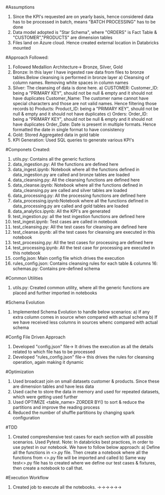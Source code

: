 #Assumptions
1. Since the KPI's requested are on yearly basis, hence considered data has to be processed in batch, means "BATCH PROCESSING" has to be done
2. Data model adopted is "Star Schema", where "ORDERS" is Fact Table & "CUSTOMER","PRODUCTS" are dimension tables
3. Files land on Azure cloud. Hence created external location in Databricks mounted

#Approach Followed:
1. Followed Medallion Architecture-> Bronze, Silver, Gold
2. Bronze: In this layer I have ingested raw data from files to bronze tables.Below cleansing is performed in bronze layer
  a) Cleansing of column names. Removing white spaces in column names
3. Silver: The cleansing of data is done here.
  a) CUSTOMER: Customer_ID: being a "PRIMARY KEY", should not be null & empty and it should not have duplicates
              Customer_Name: The customer name cannot have special characters and those are not valid names. Hence filtering those records
  b) Products: Product_ID: being a "PRIMARY KEY", should not be null & empty and it should not have duplicates
  c) Orders: Order_ID: being a "PRIMARY KEY", should not be null & empty and it should not have duplicates
            Order_Date: Date is present in multiple formats. Hence formatted the date in single format to have consistency
4. Gold: Stored Aggregated data in gold table
5. KPI Generation: Used SQL queries to generate various KPI's

#Componets Created:
1. utils.py: Contains all the generic fuctions
2. data_ingestion.py: All the functions are defined here
3. data_ingest.ipynb: Notebook where all the functions defined in data_ingestion.py are called and bronze tables are loaded
4. data_cleansing.py: All the cleansing functions are defined here
5. data_cleanse.ipynb: Notebook where all the functions defined in data_cleansing.py are called and silver tables are loaded
6. data_processing.py: All the processing functions are defined here
7. data_processing.ipynb:Notebook where all the functions defined in data_processing.py are called and gold tables are loaded 
8. data_analytics.ipynb: All the KPI's are generated
9. test_ingestion.py: all the test ingestion functions are defined here
10. test_ingest.ipynb: Test cases are called in notebook
11. test_cleansing.py: All the test cases for cleansing are defined here
12. test_cleanse.ipynb: all the test cases for cleansing are executed in this notebook
13. test_processing.py: All the test cases for processing are defined here
14. test_processing.ipynb: All the test case for processing are executed in this notebook
14. config.json: Main config file which drives the execution
15. rules_config.json: Contains cleansing rules for each table & columns
16: schemas.py: Contains pre-defined schema

#Common Utilities
1. utils.py: Created common utility, where all the generic functions are placed and further imported in notebooks

#Schema Evolution
1. Implemented Schema Evolution to handle below scenarios:
  a) If any extra column comes in source when compared with actual schema
  b) If we have received less columns in sources whenc compared with actual schema

#Config File Driven Approach
1. Developed "config.json" file-> It drives the execution as all the details related to which file has to be processed
2. Developed "rules_config.json" file-> this drives the rules for cleansing operation, again making it dynamic

#Optimization
1. Used broadcast join on small datasets customer & products. Since these are dimension tables and have less data
2. Used cache to store the data in memory and used for repeated datasets, which were getting used further
3. Used OPTIMIZE <table_name> ZORDER BY(<column name>) to sort & reduce the partitions and improve the reading process
4. Reduced the number of shuffle partitions by changing spark configuration

#TDD
1. Created compreshensive test cases for each section with all possible scenarios. Used Pytest. 
Note: In databricks best practices, in order to use pytest in our notebook. We have to follow below approach:
a) Define all the functions in <>.py file. Then create a notebook where all the functions from <>.py file will be imported and called
b) Same way test<>.py file has to created where we define our test cases & fixtures, then create a notebook to call that.

#Execution Workflow
1. Created job to execute all the notebooks.
<Data Ingestion>-><Test Data Ingestion>-><Data Cleansing>-><Test Data Cleansing>-><Data Processing>-><Test Data Processing>-><Data Analytics>
